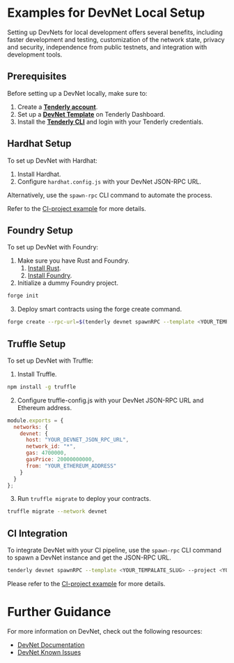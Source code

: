 # Examples for DevNet Local Setup

Setting up DevNets for local development offers several benefits, including faster development and testing, customization of the network state, privacy and security, independence from public testnets, and integration with development tools.

## Prerequisites
Before setting up a DevNet locally, make sure to:

1. Create a [**Tenderly account**](https://dashboard.tenderly.co/register?redirectTo=devnets).
2. Set up a [**DevNet Template**](https://dashboard.tenderly.co/register?redirectTo=devnets) on Tenderly Dashboard.
3. Install the [**Tenderly CLI**](https://docs.tenderly.co/tenderly-cli/installation) and login with your Tenderly credentials.
 

## Hardhat Setup
To set up DevNet with Hardhat:

1. Install Hardhat.
2. Configure `hardhat.config.js` with your DevNet JSON-RPC URL. 

Alternatively, use the `spawn-rpc` CLI command to automate the process.


Refer to the [CI-project example](CI-project) for more details.

## Foundry Setup
To set up DevNet with Foundry:

1. Make sure you have Rust and Foundry.
   1. [Install Rust](https://www.rust-lang.org/tools/install).
   2. [Install Foundry](https://github.com/gakonst/foundry/).
2. Initialize a dummy Foundry project.
```bash
forge init
```
3. Deploy smart contracts using the forge create command.
```bash
forge create --rpc-url=$(tenderly devnet spawnRPC --template <YOUR_TEMPALATE_SLUG> --project <YOUR_PROJECT_SLUG>) ./src/Counter.sol:Counter --unlocked --from 0x0000000000000000000000000000000000000000
```

## Truffle Setup
To set up DevNet with Truffle:

1. Install Truffle.
```bash
npm install -g truffle
```
2. Configure truffle-config.js with your DevNet JSON-RPC URL and Ethereum address.
```javascript
module.exports = {
  networks: {
    devnet: {
      host: "YOUR_DEVNET_JSON_RPC_URL",
      network_id: "*",
      gas: 4700000,
      gasPrice: 20000000000,
      from: "YOUR_ETHEREUM_ADDRESS"
    }
  }
};
```
3. Run `truffle migrate` to deploy your contracts.
```bash
truffle migrate --network devnet
```

## CI Integration
To integrate DevNet with your CI pipeline, use the `spawn-rpc` CLI command to spawn a DevNet instance and get the JSON-RPC URL.

```bash
tenderly devnet spawnRPC --template <YOUR_TEMPALATE_SLUG> --project <YOUR_PROJECT_SLUG>
```

Please refer to the [CI-project example](CI-project) for more details.

# Further Guidance
For more information on DevNet, check out the following resources:
- [DevNet Documentation](https://docs.tenderly.co/devnets)
- [DevNet Known Issues](https://docs.tenderly.co/devnets/references/known-issues)
